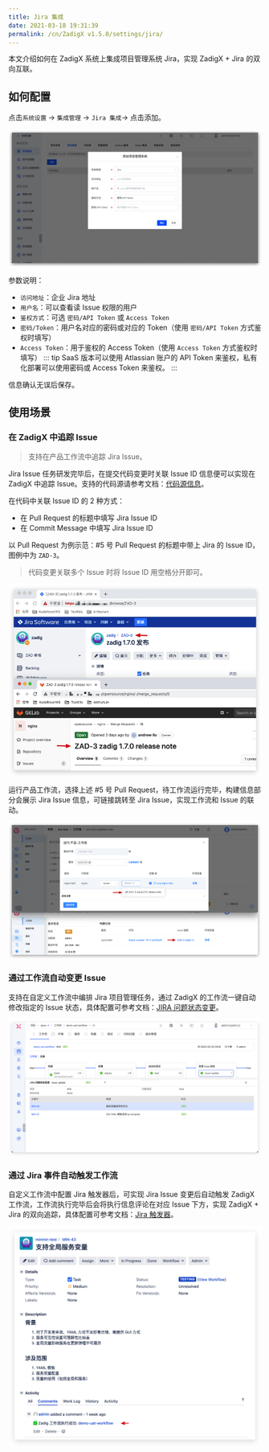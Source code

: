 ```yaml
---
title: Jira 集成
date: 2021-03-18 19:31:39
permalink: /cn/ZadigX v1.5.0/settings/jira/
---
```


本文介绍如何在 ZadigX 系统上集成项目管理系统 Jira，实现 ZadigX + Jira 的双向互联。

## 如何配置

点击`系统设置` -> `集成管理`  -> `Jira 集成`-> 点击添加。

![Jira](../_images/jira1.png)

参数说明：
- `访问地址`：企业 Jira 地址
- `用户名`：可以查看读 Issue 权限的用户
- `鉴权方式`：可选 `密码/API Token` 或 `Access Token`
- `密码/Token`：用户名对应的密码或对应的 Token（使用 `密码/API Token` 方式鉴权时填写）
- `Access Token`：用于鉴权的 Access Token（使用 `Access Token` 方式鉴权时填写）
::: tip
SaaS 版本可以使用 Atlassian 账户的 API Token 来鉴权，私有化部署可以使用密码或 Access Token 来鉴权。
:::

信息确认无误后保存。

## 使用场景

### 在 ZadigX 中追踪 Issue

> 支持在产品工作流中追踪 Jira Issue。

Jira Issue 任务研发完毕后，在提交代码变更时关联 Issue ID 信息便可以实现在 ZadigX 中追踪 Issue。支持的代码源请参考文档：[代码源信息](/ZadigX%20v1.5.0/settings/codehost/overview/#功能兼容列表)。

在代码中关联 Issue ID 的 2 种方式：

- 在 Pull Request 的标题中填写 Jira Issue ID
- 在 Commit Message 中填写 Jira Issue ID

以 Pull Request 为例示范：#5 号 Pull Request 的标题中带上 Jira 的 Issue ID，图例中为 `ZAD-3`。

> 代码变更关联多个 Issue 时将 Issue ID 用空格分开即可。

![jira_task](../_images/config_jira_issue_with_pr.png)

运行产品工作流，选择上述 #5 号 Pull Request，待工作流运行完毕，构建信息部分会展示 Jira Issue 信息，可链接跳转至 Jira Issue，实现工作流和 Issue 的联动。

![jira_task](../_images/show_jira_issue_info.png)

### 通过工作流自动变更 Issue

支持在自定义工作流中编排 Jira 项目管理任务，通过 ZadigX 的工作流一键自动修改指定的 Issue 状态，具体配置可参考文档：[JIRA 问题状态变更](/ZadigX%20v1.5.0/project/workflow-jobs/#jira-问题状态变更)。

![jira_task](../_images/update_jira_issue_by_zadigx.png)

### 通过 Jira 事件自动触发工作流

自定义工作流中配置 Jira 触发器后，可实现 Jira Issue 变更后自动触发 ZadigX 工作流，工作流执行完毕后会将执行信息评论在对应 Issue 下方，实现 ZadigX + Jira 的双向追踪，具体配置可参考文档：[Jira 触发器](/ZadigX%20v1.5.0/project/common-workflow/#jira-触发器)。

![jira_task](../_images/trigger_zadigx_pipeline_by_jira.png)
